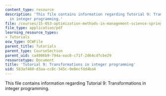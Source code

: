 ```yaml
---
content_type: resource
description: 'This file contains information regarding Tutorial 9: Transformations
  in integer programming.'
file: /courses/15-053-optimization-methods-in-management-science-spring-2013/5b3af480d3aacc8c345c9e0ecfdd4ba4_MIT15_053S13_tut09.pdf
file_type: application/pdf
learning_resource_types:
- Tutorials
ocw_type: OCWFile
parent_title: Tutorials
parent_type: CourseSection
parent_uid: ca4006b9-794a-eac0-c71f-2d64cdfcbe29
resourcetype: Document
title: 'Tutorial 9: Transformations in integer programming'
uid: 5b3af480-d3aa-cc8c-345c-9e0ecfdd4ba4
---
```

This file contains information regarding Tutorial 9: Transformations in integer programming.